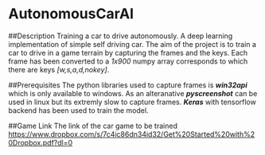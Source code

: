 # **AutonomousCarAI**
##Description
Training a car to drive autonomously. A deep learning implementation of simple self driving car.  The aim of the project is to train a car to drive in a game terrain by capturing the frames and the keys. Each frame has been converted to a *1x900* numpy array corresponds to which there are keys *[w,s,a,d,nokey]*.

##Prerequisites
The python libraries used to capture frames is ***win32api*** which is only available to windows. As an alteranative ***pyscreenshot*** can be used in linux but its extremly slow to capture frames. ***Keras*** with tensorflow backend has been used to train the model. 

##Game Link
The link of the car game to be trained 
https://www.dropbox.com/s/7c4ic86dn34id32/Get%20Started%20with%20Dropbox.pdf?dl=0

